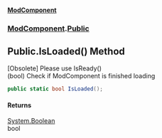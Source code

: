 #### [ModComponent](index.md 'index')
### [ModComponent](index.md#ModComponent 'ModComponent').[Public](Public.md 'ModComponent.Public')

## Public.IsLoaded() Method

[Obsolete] Please use IsReady()<br/>(bool) Check if ModComponent is finished loading

```csharp
public static bool IsLoaded();
```

#### Returns
[System.Boolean](https://docs.microsoft.com/en-us/dotnet/api/System.Boolean 'System.Boolean')  
bool